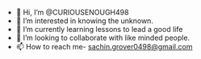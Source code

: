 - 👋 Hi, I’m @CURIOUSENOUGH498
- 👀 I’m interested in knowing the unknown.
- 🌱 I’m currently learning lessons to lead a good life 
- 💞️ I’m looking to collaborate with like minded people.
- 📫 How to reach me- sachin.grover0498@gmail.com

<!---
CURIOUSENOUGH498/CURIOUSENOUGH498 is a ✨ special ✨ repository because its `README.md` (this file) appears on your GitHub profile.
You can click the Preview link to take a look at your changes.
--->
